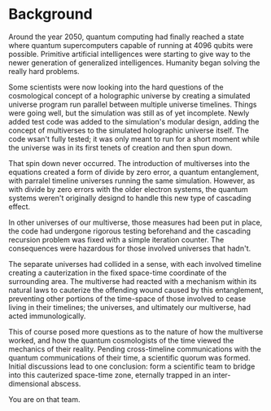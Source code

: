 # Background #

Around the year 2050, quantum computing had finally reached a state where quantum supercomputers
capable of running at 4096 qubits were possible. Primitive artificial intelligences were starting
to give way to the newer generation of generalized intelligences. Humanity began solving the really
hard problems.

Some scientists were now looking into the hard questions of the cosmological concept of a holographic universe
by creating a simulated universe program run parallel between multiple universe timelines. Things were going
well, but the simulation was still as of yet incomplete. Newly added test code was added to the simulation's
modular design, adding the concept of multiverses to the simulated holographic universe itself. The code wsan't
fully tested; it was only meant to run for a short moment while the universe was in its first tenets of creation
and then spun down.

That spin down never occurred. The introduction of multiverses into the equations created a form of divide by zero
error, a quantum entanglement, with parralel timeline universes running the same simulation. However, as with divide by zero
errors with the older electron systems, the quantum systems weren't originally designd to handle this new type of cascading
effect. 

In other universes of our multiverse, those measures had been put in place, the code had undergone rigorous testing
beforehand and the cascading recursion problem was fixed with a simple iteration counter.
The consequences were hazardous for those involved universes that hadn't.

The separate universes had collided in a sense, with each involved timeline creating a cauterization in the fixed
space-time coordinate of the surrounding area. The multiverse had reacted with a mechanism within its natural laws to cauterize
the offending wound caused by this entanglement, preventing other portions of the time-space of those involved
to cease living in their timelines; the universes, and ultimately our multiverse, had acted immunologically.

This of course posed more questions as to the nature of how the multiverse worked, and how the quantum cosmologists of
the time viewed the mechanics of their reality. Pending cross-timeline communications with the quantum communications
of their time, a scientific quorum was formed. Initial discussions lead to one conclusion: form a scientific team to bridge into this cauterized space-time zone, eternally trapped in an inter-dimensional abscess.

You are on that team.

